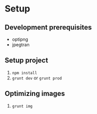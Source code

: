 # Setup
## Development prerequisites
* optipng
* jpegtran

## Setup project
1. `npm install`
2. `grunt dev` or `grunt prod`

## Optimizing images
1. `grunt img`
